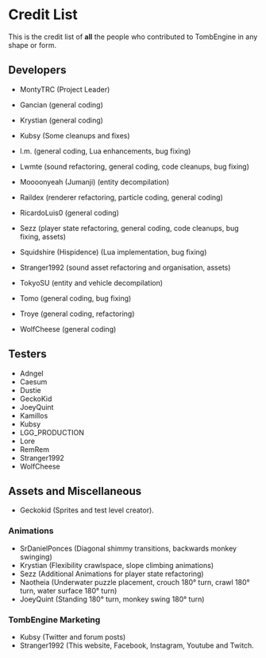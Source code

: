 # Credit List

This is the credit list of **all** the people who contributed to TombEngine in any shape or form. 

## Developers

- MontyTRC (Project Leader)

- Gancian (general coding)
- Krystian (general coding)
- Kubsy (Some cleanups and fixes)
- l.m. (general coding, Lua enhancements, bug fixing)
- Lwmte (sound refactoring, general coding, code cleanups, bug fixing)
- Moooonyeah (Jumanji) (entity decompilation)
- Raildex (renderer refactoring, particle coding, general coding) 
- RicardoLuis0 (general coding)
- Sezz (player state refactoring, general coding, code cleanups, bug fixing, assets)
- Squidshire (Hispidence) (Lua implementation, bug fixing)
- Stranger1992 (sound asset refactoring and organisation, assets)
- TokyoSU (entity and vehicle decompilation)
- Tomo (general coding, bug fixing)
- Troye (general coding, refactoring)
- WolfCheese (general coding)

## Testers
- Adngel
- Caesum
- Dustie
- GeckoKid
- JoeyQuint
- Kamillos
- Kubsy
- LGG_PRODUCTION
- Lore
- RemRem
- Stranger1992
- WolfCheese

## Assets and Miscellaneous

- Geckokid (Sprites and test level creator).

### Animations
- SrDanielPonces (Diagonal shimmy transitions, backwards monkey swinging)
- Krystian (Flexibility crawlspace, slope climbing animations)
- Sezz (Additional Animations for player state refactoring) 
- Naotheia (Underwater puzzle placement, crouch 180° turn, crawl 180° turn, water surface 180° turn)
- JoeyQuint (Standing 180° turn, monkey swing 180° turn)

### TombEngine Marketing 
- Kubsy (Twitter and forum posts)
- Stranger1992 (This website, Facebook, Instagram, Youtube and Twitch.
